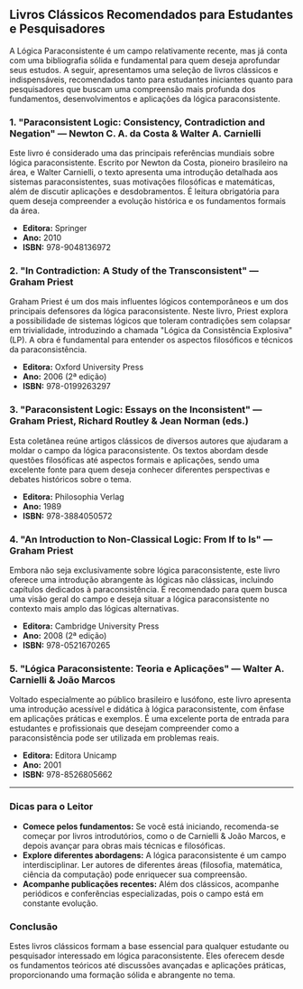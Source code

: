 
## Livros Clássicos Recomendados para Estudantes e Pesquisadores

A Lógica Paraconsistente é um campo relativamente recente, mas já conta com uma bibliografia sólida e fundamental para quem deseja aprofundar seus estudos. A seguir, apresentamos uma seleção de livros clássicos e indispensáveis, recomendados tanto para estudantes iniciantes quanto para pesquisadores que buscam uma compreensão mais profunda dos fundamentos, desenvolvimentos e aplicações da lógica paraconsistente.

### 1. **"Paraconsistent Logic: Consistency, Contradiction and Negation" — Newton C. A. da Costa & Walter A. Carnielli**

Este livro é considerado uma das principais referências mundiais sobre lógica paraconsistente. Escrito por Newton da Costa, pioneiro brasileiro na área, e Walter Carnielli, o texto apresenta uma introdução detalhada aos sistemas paraconsistentes, suas motivações filosóficas e matemáticas, além de discutir aplicações e desdobramentos. É leitura obrigatória para quem deseja compreender a evolução histórica e os fundamentos formais da área.

- **Editora:** Springer
- **Ano:** 2010
- **ISBN:** 978-9048136972

### 2. **"In Contradiction: A Study of the Transconsistent" — Graham Priest**

Graham Priest é um dos mais influentes lógicos contemporâneos e um dos principais defensores da lógica paraconsistente. Neste livro, Priest explora a possibilidade de sistemas lógicos que toleram contradições sem colapsar em trivialidade, introduzindo a chamada "Lógica da Consistência Explosiva" (LP). A obra é fundamental para entender os aspectos filosóficos e técnicos da paraconsistência.

- **Editora:** Oxford University Press
- **Ano:** 2006 (2ª edição)
- **ISBN:** 978-0199263297

### 3. **"Paraconsistent Logic: Essays on the Inconsistent" — Graham Priest, Richard Routley & Jean Norman (eds.)**

Esta coletânea reúne artigos clássicos de diversos autores que ajudaram a moldar o campo da lógica paraconsistente. Os textos abordam desde questões filosóficas até aspectos formais e aplicações, sendo uma excelente fonte para quem deseja conhecer diferentes perspectivas e debates históricos sobre o tema.

- **Editora:** Philosophia Verlag
- **Ano:** 1989
- **ISBN:** 978-3884050572

### 4. **"An Introduction to Non-Classical Logic: From If to Is" — Graham Priest**

Embora não seja exclusivamente sobre lógica paraconsistente, este livro oferece uma introdução abrangente às lógicas não clássicas, incluindo capítulos dedicados à paraconsistência. É recomendado para quem busca uma visão geral do campo e deseja situar a lógica paraconsistente no contexto mais amplo das lógicas alternativas.

- **Editora:** Cambridge University Press
- **Ano:** 2008 (2ª edição)
- **ISBN:** 978-0521670265

### 5. **"Lógica Paraconsistente: Teoria e Aplicações" — Walter A. Carnielli & João Marcos**

Voltado especialmente ao público brasileiro e lusófono, este livro apresenta uma introdução acessível e didática à lógica paraconsistente, com ênfase em aplicações práticas e exemplos. É uma excelente porta de entrada para estudantes e profissionais que desejam compreender como a paraconsistência pode ser utilizada em problemas reais.

- **Editora:** Editora Unicamp
- **Ano:** 2001
- **ISBN:** 978-8526805662

---

### **Dicas para o Leitor**

- **Comece pelos fundamentos:** Se você está iniciando, recomenda-se começar por livros introdutórios, como o de Carnielli & João Marcos, e depois avançar para obras mais técnicas e filosóficas.
- **Explore diferentes abordagens:** A lógica paraconsistente é um campo interdisciplinar. Ler autores de diferentes áreas (filosofia, matemática, ciência da computação) pode enriquecer sua compreensão.
- **Acompanhe publicações recentes:** Além dos clássicos, acompanhe periódicos e conferências especializadas, pois o campo está em constante evolução.

### **Conclusão**

Estes livros clássicos formam a base essencial para qualquer estudante ou pesquisador interessado em lógica paraconsistente. Eles oferecem desde os fundamentos teóricos até discussões avançadas e aplicações práticas, proporcionando uma formação sólida e abrangente no tema.

```
